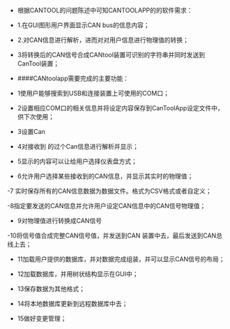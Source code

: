 ﻿- 根据CANTOOL的问题陈述中可知CANTOOLAPP的的软件需求：

- 1.在GUI图形用户界面显示CAN bus的信息内容；

- 2.对CAN信息进行解析，进而对对用户信息进行物理值的转换；

- 3将转换后的CAN信号合成CANtool装置可识别的字符串并同时发送到CanTool装置；

- ####CANtoolapp需要完成的主要功能：

- 1使用户能够搜索到USB和连接装置上可使用的COM口；

- 2设置相应COM口的相关信息并将设定内容保存到CanToolApp设定文件中，供下次使用；

- 3设置Can

- 4对接收到 的过个Can信息进行解析并显示；

- 5显示的内容可以让给用户选择仪表盘方式；

- 6允许用户选择某些接收到的CAN信息，并显示其实时的物理值；

-7 实时保存所有的CAN信息数据为数据文件。格式为CSV格式或者自定义；

-8指定要发送的CAN信息并允许用户设定CAN信息中的CAN信号物理值；

- 9对物理值进行转换成CAN信号

-10将信号值合成完整CAN信号值，并发送到CAN 装置中去，最后发送到CAN总线上去；

- 11加载用户提供的数据库，并对数据完成组装，并可以显示CAN信号的布局；

- 12加载数据库，并用树状结构显示在GUI中；

- 13保存数据为其他格式；

- 14将本地数据库更新到远程数据库中去；

- 15做好变更管理；



